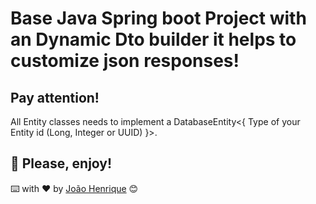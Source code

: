 # Base Java Spring boot Project with an Dynamic Dto builder it helps to customize json responses!

## Pay attention!
All Entity classes needs to implement a DatabaseEntity<{ Type of your Entity id (Long, Integer or UUID) }>.

## 🚀 Please, enjoy!

⌨️ with ❤️ by [João Henrique](https://github.com/jouiwnl) 😊